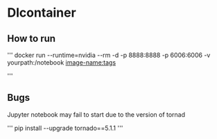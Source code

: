 # Dlcontainer

## How to run

'''
docker run --runtime=nvidia --rm -d -p 8888:8888 -p 6006:6006  -v yourpath:/notebook <image-name:tags>

'''

## Bugs
Jupyter notebook may fail to start due to the version of tornad

'''
pip install --upgrade tornado==5.1.1
'''
